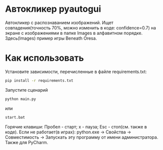 Автокликер pyautogui
===
Автокликер с распознаванием изображений. Ищет совпадения(точность 70%, можно изменить в коде: confidence=0.7) на экране с изображениями в папке Images в алфавитном порядке. Здесь(Images) пример игры Beneath Oresa.

Как использовать
===
Установите зависимости, перечисленные в файле requirements.txt:
```bash
pip install -r requirements.txt
```
Запустите сценарий 
```bash
python main.py 
```
или 
```bash
start.bat 
```
Горячие клавиши: Пробел - старт; x - пауза; Esc - стоп(см. также в коде).
Если не работает(в играх): python.exe -> Свойства -> Совместимость -> Запускать эту программу от имени администратора. Также для PyCharm.
